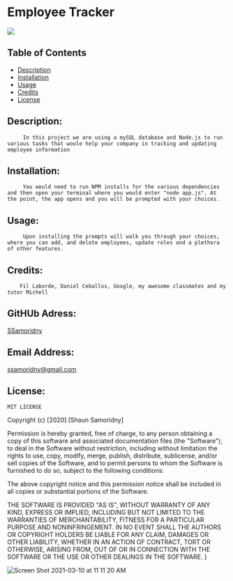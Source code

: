 

# Employee Tracker
![](https://img.shields.io/badge/README-GOODREADME-brightgreen)

## Table of Contents
- [Description](#description)
- [Installation](#installation)
- [Usage](#usage)
- [Credits](#credits)
- [License](#license)

## Description: 

         In this project we are using a mySQL database and Node.js to run various tasks that woule help your company in tracking and updating employee information

## Installation:

         You would need to run NPM installs for the various dependencies and then open your terminal where you would enter "node app.js". At the point, the app opens and you will be prompted with your choices.

## Usage:

         Upon installing the prompts will walk you through your choices, where you can add, and delete employees, update roles and a plethora of other features.

## Credits:

        Fil Laborde, Daniel Ceballos, Google, my awesome classmates and my tutor Michell

## GitHUb Adress:

   [SSamoridny](https://github.com/SSamoridny)

## Email Address:

   ssamoridny@gmail.com

## License:
    

    
    MIT LICENSE

Copyright (c) [2020] [Shaun Samoridny]

Permission is hereby granted, free of charge, to any person obtaining a copy
of this software and associated documentation files (the "Software"), to deal
in the Software without restriction, including without limitation the rights
to use, copy, modify, merge, publish, distribute, sublicense, and/or sell
copies of the Software, and to permit persons to whom the Software is
furnished to do so, subject to the following conditions:

The above copyright notice and this permission notice shall be included in all
copies or substantial portions of the Software.

THE SOFTWARE IS PROVIDED "AS IS", WITHOUT WARRANTY OF ANY KIND, EXPRESS OR
IMPLIED, INCLUDING BUT NOT LIMITED TO THE WARRANTIES OF MERCHANTABILITY,
FITNESS FOR A PARTICULAR PURPOSE AND NONINFRINGEMENT. IN NO EVENT SHALL THE
AUTHORS OR COPYRIGHT HOLDERS BE LIABLE FOR ANY CLAIM, DAMAGES OR OTHER
LIABILITY, WHETHER IN AN ACTION OF CONTRACT, TORT OR OTHERWISE, ARISING FROM,
OUT OF OR IN CONNECTION WITH THE SOFTWARE OR THE USE OR OTHER DEALINGS IN THE
SOFTWARE.
}
      
![Screen Shot 2021-03-10 at 11 11 20 AM](https://user-images.githubusercontent.com/30538162/110676619-659d9800-8191-11eb-881c-5a1494f5d5a9.png)
   
